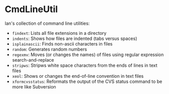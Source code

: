 # CmdLineUtil

Ian's collection of command line utilities:

* `findext`:  Lists all file extensions in a directory
* `indents`:  Shows how files are indented (tabs versus spaces)
* `isplainascii`:  Finds non-ascii characters in files
* `random`:  Generates random numbers
* `regexmv`:  Moves (or changes the names) of files using regular expression search-and-replace
* `stripws`:  Stripws white space characters from the ends of lines in text files
* `xeol`:  Shows or changes the end-of-line convention in text files
* `xformcvsstatus`:  Reformats the output of the CVS status command to be more like Subversion
